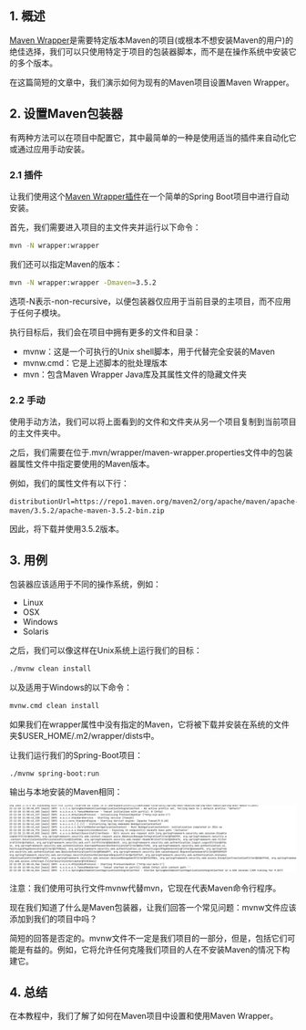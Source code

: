## 1. 概述

[Maven Wrapper](https://maven.apache.org/wrapper/)是需要特定版本Maven的项目(或根本不想安装Maven的用户)的绝佳选择，我们可以只使用特定于项目的包装器脚本，而不是在操作系统中安装它的多个版本。

在这篇简短的文章中，我们演示如何为现有的Maven项目设置Maven Wrapper。

## 2. 设置Maven包装器

有两种方法可以在项目中配置它，其中最简单的一种是使用适当的插件来自动化它或通过应用手动安装。

### 2.1 插件

让我们使用这个[Maven Wrapper插件](https://maven.apache.org/wrapper/maven-wrapper-plugin/)在一个简单的Spring Boot项目中进行自动安装。

首先，我们需要进入项目的主文件夹并运行以下命令：

```bash
mvn -N wrapper:wrapper
```

我们还可以指定Maven的版本：

```bash
mvn -N wrapper:wrapper -Dmaven=3.5.2
```

选项-N表示-non-recursive，以便包装器仅应用于当前目录的主项目，而不应用于任何子模块。

执行目标后，我们会在项目中拥有更多的文件和目录：

-   mvnw：这是一个可执行的Unix shell脚本，用于代替完全安装的Maven
-   mvnw.cmd：它是上述脚本的批处理版本
-   mvn：包含Maven Wrapper Java库及其属性文件的隐藏文件夹

### 2.2 手动

使用手动方法，我们可以将上面看到的文件和文件夹从另一个项目复制到当前项目的主文件夹中。

之后，我们需要在位于.mvn/wrapper/maven-wrapper.properties文件中的包装器属性文件中指定要使用的Maven版本。

例如，我们的属性文件有以下行：

```properties
distributionUrl=https://repo1.maven.org/maven2/org/apache/maven/apache-maven/3.5.2/apache-maven-3.5.2-bin.zip
```

因此，将下载并使用3.5.2版本。

## 3. 用例

包装器应该适用于不同的操作系统，例如：

-   Linux
-   OSX
-   Windows
-   Solaris

之后，我们可以像这样在Unix系统上运行我们的目标：

```bash
./mvnw clean install
```

以及适用于Windows的以下命令：

```bash
mvnw.cmd clean install
```

如果我们在wrapper属性中没有指定的Maven，它将被下载并安装在系统的文件夹$USER_HOME/.m2/wrapper/dists中。

让我们运行我们的Spring-Boot项目：

```bash
./mvnw spring-boot:run
```

输出与本地安装的Maven相同：

<img src="../assets/img_1.png">

注意：我们使用可执行文件mvnw代替mvn，它现在代表Maven命令行程序。

现在我们知道了什么是Maven包装器，让我们回答一个常见问题：mvnw文件应该添加到我们的项目中吗？

简短的回答是否定的。mvnw文件不一定是我们项目的一部分，但是，包括它们可能是有益的。例如，它将允许任何克隆我们项目的人在不安装Maven的情况下构建它。

## 4. 总结

在本教程中，我们了解了如何在Maven项目中设置和使用Maven Wrapper。